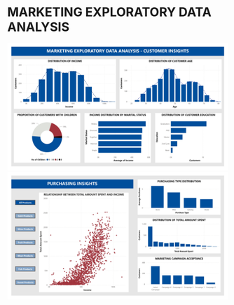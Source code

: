 # MARKETING EXPLORATORY DATA ANALYSIS

![alt text](https://raw.githubusercontent.com/robertasdvarionas/Marketing-Analytics-EDA/refs/heads/main/Related%20Images/Marketing%20Exploratory%20Data%20Analysis_page-0001.jpg)
![alt text](https://raw.githubusercontent.com/robertasdvarionas/Marketing-Analytics-EDA/refs/heads/main/Related%20Images/Marketing%20Exploratory%20Data%20Analysis_page-0002.jpg)
